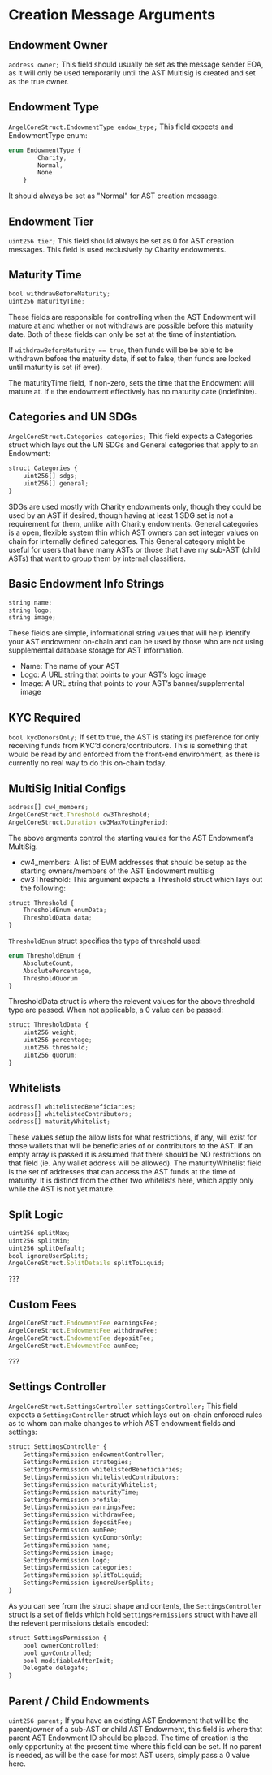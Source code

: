 # Creation Message Arguments

## Endowment Owner

`address owner;`
This field should usually be set as the message sender EOA, as it will only be used temporarily until the AST Multisig is created and set as the true owner. 

## Endowment Type

`AngelCoreStruct.EndowmentType endow_type;`
This field expects and EndowmentType enum:
```javascript
enum EndowmentType {
        Charity,
        Normal,
        None
    }
```

It should always be set as "Normal" for AST creation message. 

## Endowment Tier

`uint256 tier;`
This field should always be set as 0 for AST creation messages. This field is used exclusively by Charity endowments. 

## Maturity Time

```javascript
bool withdrawBeforeMaturity;
uint256 maturityTime;
```
These fields are responsible for controlling when the AST Endowment will mature at and whether or not withdraws are possible before this maturity date. Both of these fields can only be set at the time of instantiation. 

If `withdrawBeforeMaturity == true`, then funds will be be able to be withdrawn before the maturity date, if set to false, then funds are locked until maturity is set (if ever). 

The maturityTime field, if non-zero, sets the time that the Endowment will mature at. If `0` the endowment effectively has no maturity date (indefinite).

## Categories and UN SDGs

`AngelCoreStruct.Categories categories;`
This field expects a Categories struct which lays out the UN SDGs and General categories that apply to an Endowment:
```javascript
struct Categories {
    uint256[] sdgs;
    uint256[] general;
}
```

SDGs are used mostly with Charity endowments only, though they could be used by an AST if desired, though having at least 1 SDG set is not a requirement for them, unlike with Charity endowments. General categories is a open, flexible system thin which AST owners can set integer values on chain for internally defined categories. This General category might be useful for users that have many ASTs or those that have my sub-AST (child ASTs) that want to group them by internal classifiers.

## Basic Endowment Info Strings

```javascript
string name;
string logo;
string image;
```
These fields are simple, informational string values that will help identify your AST endowment on-chain and can be used by those who are not using supplemental database storage for AST information.
- Name: The name of your AST
- Logo: A URL string that points to your AST’s logo image
- Image: A URL string that points to your AST’s banner/supplemental image

## KYC Required

`bool kycDonorsOnly;`
If set to true, the AST is stating its preference for only receiving funds from KYC’d donors/contributors. This is something that would be read by and enforced from the front-end environment, as there is currently no real way to do this on-chain today.

## MultiSig Initial Configs

```javascript
address[] cw4_members;
AngelCoreStruct.Threshold cw3Threshold;
AngelCoreStruct.Duration cw3MaxVotingPeriod;
```
The above argments control the starting vaules for the AST Endowment’s MultiSig.
- cw4_members: A list of EVM addresses that should be setup as the starting owners/members of the AST Endowment multisig
- cw3Threshold: This argument expects a Threshold struct which lays out the following: 
```javascript
struct Threshold {
    ThresholdEnum enumData;
    ThresholdData data;
}
```

`ThresholdEnum` struct specifies the type of threshold used:
```javascript
enum ThresholdEnum {
    AbsoluteCount,
    AbsolutePercentage,
    ThresholdQuorum
}
```

ThresholdData struct is where the relevent values for the above threshold type are passed. When not applicable, a 0 value can be passed:
```javascript
struct ThresholdData {
    uint256 weight;
    uint256 percentage;
    uint256 threshold;
    uint256 quorum;
}
```

## Whitelists 

```javascript
address[] whitelistedBeneficiaries;
address[] whitelistedContributors;
address[] maturityWhitelist;
```
These values setup the allow lists for what restrictions, if any, will exist for those wallets that will be beneficiaries of or contributors to the AST. If an empty array is passed it is assumed that there should be NO restrictions on that field (ie. Any wallet address will be allowed). 
The maturityWhitelist field is the set of addresses that can access the AST funds at the time of maturity. It is distinct from the other two whitelists here, which apply only while the AST is not yet mature. 

## Split Logic 

```javascript
uint256 splitMax;
uint256 splitMin;
uint256 splitDefault;
bool ignoreUserSplits;
AngelCoreStruct.SplitDetails splitToLiquid;
```
???

## Custom Fees

```javascript
AngelCoreStruct.EndowmentFee earningsFee;
AngelCoreStruct.EndowmentFee withdrawFee;
AngelCoreStruct.EndowmentFee depositFee;
AngelCoreStruct.EndowmentFee aumFee;
```
???

## Settings Controller

`AngelCoreStruct.SettingsController settingsController;`
This field expects a `SettingsController` struct which lays out on-chain enforced rules as to whom can make changes to which AST endowment fields and settings:
```javascript
struct SettingsController {
    SettingsPermission endowmentController;
    SettingsPermission strategies;
    SettingsPermission whitelistedBeneficiaries;
    SettingsPermission whitelistedContributors;
    SettingsPermission maturityWhitelist;
    SettingsPermission maturityTime;
    SettingsPermission profile;
    SettingsPermission earningsFee;
    SettingsPermission withdrawFee;
    SettingsPermission depositFee;
    SettingsPermission aumFee;
    SettingsPermission kycDonorsOnly;
    SettingsPermission name;
    SettingsPermission image;
    SettingsPermission logo;
    SettingsPermission categories;
    SettingsPermission splitToLiquid;
    SettingsPermission ignoreUserSplits;
}
```

As you can see from the struct shape and contents, the `SettingsController` struct is a set of fields which hold `SettingsPermissions` struct with have all the relevent permissions details encoded:
```javascript
struct SettingsPermission {
    bool ownerControlled;
    bool govControlled;
    bool modifiableAfterInit;
    Delegate delegate;
}
```

## Parent / Child Endowments

`uint256 parent;`
If you have an existing AST Endowment that will be the parent/owner of a sub-AST or child AST Endowment, this field is where that parent AST Endowment ID should be placed. The time of creation  is the only opportunity at the present time where this field can be set. If no parent is needed, as will be the case for most AST users, simply pass a 0 value here.
